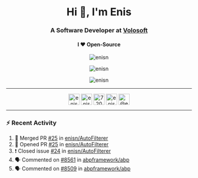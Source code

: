 <h1 align="center">Hi 👋, I'm Enis</h1>
<h3 align="center">A Software Developer at <a href="/volosoft">Volosoft</a></h3>

<h4 align="center"> I ❤ Open-Source</h4>

<p align="center"> <img src="https://komarev.com/ghpvc/?username=enisn" alt="enisn" /> </p>

<p align="center">
<img src="https://github-readme-stats.vercel.app/api/top-langs/?username=enisn&layout=compact" alt="enisn" />
</p>

<p align="center">
<img src="https://github-readme-stats.vercel.app/api?username=enisn&show_icons=true" alt="enisn" />
</p>

<hr />

<p align="center">
<a href="https://dev.to/enisn" target="blank"><img align="center" src="https://cdn.jsdelivr.net/npm/simple-icons@3.0.1/icons/dev-dot-to.svg" alt="enisn" height="30" width="30" /></a>
<a href="https://twitter.com/enisnecipoglu" target="blank"><img align="center" src="https://cdn.jsdelivr.net/npm/simple-icons@3.0.1/icons/twitter.svg" alt="enisnecipoglu" height="30" width="30" /></a>
<a href="https://stackoverflow.com/users/7200126" target="blank"><img align="center" src="https://cdn.jsdelivr.net/npm/simple-icons@3.0.1/icons/stackoverflow.svg" alt="7200126" height="30" width="30" /></a>
<a href="https://instagram.com/enisnecipoglu" target="blank"><img align="center" src="https://cdn.jsdelivr.net/npm/simple-icons@3.0.1/icons/instagram.svg" alt="enisnecipoglu" height="30" width="30" /></a>
<a href="https://medium.com/@enis.necipoglu" target="blank"><img align="center" src="https://cdn.jsdelivr.net/npm/simple-icons@3.0.1/icons/medium.svg" alt="@enis.necipoglu" height="30" width="30" /></a>
</p>

<hr />

### :zap: Recent Activity

<!--START_SECTION:activity-->
1. 🎉 Merged PR [#25](https://github.com/enisn/AutoFilterer/pull/25) in [enisn/AutoFilterer](https://github.com/enisn/AutoFilterer)
2. 💪 Opened PR [#25](https://github.com/enisn/AutoFilterer/pull/25) in [enisn/AutoFilterer](https://github.com/enisn/AutoFilterer)
3. ❗️ Closed issue [#24](https://github.com/enisn/AutoFilterer/issues/24) in [enisn/AutoFilterer](https://github.com/enisn/AutoFilterer)
4. 🗣 Commented on [#8561](https://github.com/abpframework/abp/issues/8561) in [abpframework/abp](https://github.com/abpframework/abp)
5. 🗣 Commented on [#8509](https://github.com/abpframework/abp/issues/8509) in [abpframework/abp](https://github.com/abpframework/abp)
<!--END_SECTION:activity-->
